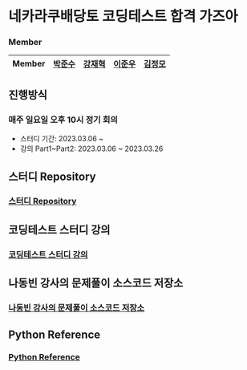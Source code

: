 # 네카라쿠배당토 코딩테스트 합격 가즈아
### Member

| Member | [박준수](https://github.com/GaBaljaintheroom) |   [강재혁](https://github.com/ggamD00)   | [이준우](https://github.com/JunRain2) | [김정모](https://github.com/alex052525)
|:------:|:-------------------------------------:|:-----------------------------------:|:-----------------------------------:|:-------:|

## 진행방식
### 매주 일요일 오후 10시 정기 회의
 - 스터디 기간: 2023.03.06 ~ 
 - 강의 Part1~Part2: 2023.03.06 ~ 2023.03.26

## 스터디 Repository
### [스터디 Repository](https://github.com/TUKF4-CodingTestStudy/CodingTestPractice)

## 코딩테스트 스터디 강의
### [코딩테스트 스터디 강의](https://fastcampus.co.kr/dev_online_devjob)

## 나동빈 강사의 문제풀이 소스코드 저장소
### [나동빈 강사의 문제풀이 소스코드 저장소](https://github.com/ndb796/Fast_Campus_Algorithm_Lecture_Notes)

## Python Reference 
### [Python Reference](https://devdocs.programmers.co.kr/python~3.8/)
